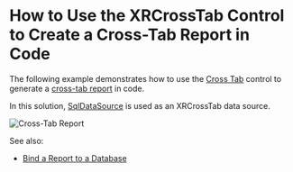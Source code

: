 # How to Use the XRCrossTab Control to Create a Cross-Tab Report in Code


The following example demonstrates how to use the [Cross Tab](https://docs.devexpress.com/XtraReports/DevExpress.XtraReports.UI.XRCrossTab?v=21.1) control to generate a [cross-tab report](https://docs.devexpress.com/XtraReports/4226?v=21.1) in code.


In this solution, [SqlDataSource](https://docs.devexpress.com/CoreLibraries/DevExpress.DataAccess.Sql.SqlDataSource?v=21.1) is used as an XRCrossTab data source.

![Cross-Tab Report](Images/screenshot.png)

See also:
* [Bind a Report to a Database](https://docs.devexpress.com/XtraReports/2554?v=21.1)

